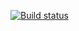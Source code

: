 [![Build status](https://ci.appveyor.com/api/projects/status/htrp5i0hksmydsci?svg=true)](https://ci.appveyor.com/project/inclem763/javahomeworkautotest5-2-e1ug8)

